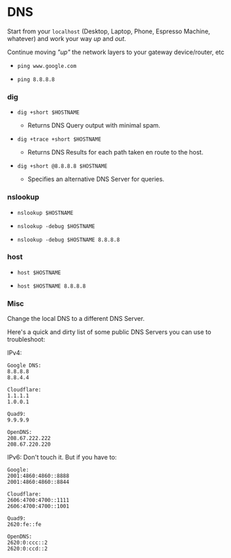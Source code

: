 # DNS

Start from your `localhost` (Desktop, Laptop, Phone, Espresso Machine, whatever) and work your way _up_ and _out_.

Continue moving _"up"_ the network layers to your gateway device/router, etc

* `ping www.google.com`

* `ping 8.8.8.8`

### dig

* `dig +short $HOSTNAME`
	* Returns DNS Query output with minimal spam.

* `dig +trace +short $HOSTNAME`
	* Returns DNS Results for each path taken en route to the host.

* `dig +short @8.8.8.8 $HOSTNAME`
	* Specifies an alternative DNS Server for queries.

### nslookup

* `nslookup $HOSTNAME`

* `nslookup -debug $HOSTNAME`

* `nslookup -debug $HOSTNAME 8.8.8.8`

### host

* `host $HOSTNAME`

* `host $HOSTNAME 8.8.8.8`

### Misc

Change the local DNS to a different DNS Server.

Here's a quick and dirty list of some public DNS Servers you can use to troubleshoot:

IPv4:

```
Google DNS:
8.8.8.8
8.8.4.4

Cloudflare:
1.1.1.1
1.0.0.1

Quad9:
9.9.9.9

OpenDNS:
208.67.222.222
208.67.220.220
```

IPv6: Don't touch it. But if you have to:

```
Google:
2001:4860:4860::8888
2001:4860:4860::8844

Cloudflare:
2606:4700:4700::1111
2606:4700:4700::1001

Quad9:
2620:fe::fe

OpenDNS:
2620:0:ccc::2
2620:0:ccd::2
```
